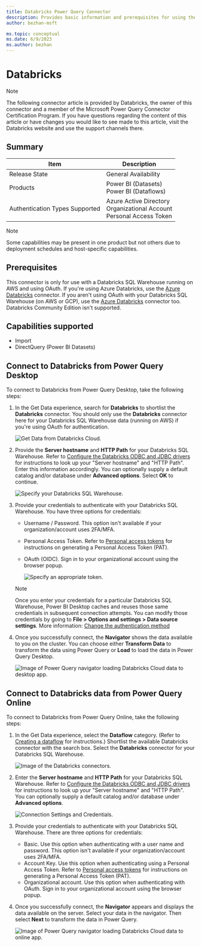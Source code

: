 ```yaml
---
title: Databricks Power Query Connector
description: Provides basic information and prerequisites for using the Power Query Databricks connector.
author: bezhan-msft

ms.topic: conceptual
ms.date: 6/9/2023
ms.author: bezhan
---
```


# Databricks

>[!Note]
>The following connector article is provided by Databricks, the owner of this connector and a member of the Microsoft Power Query Connector Certification Program. If you have questions regarding the content of this article or have changes you would like to see made to this article, visit the Databricks website and use the support channels there.

## Summary

| Item | Description |
| ---- | ----------- |
| Release State | General Availability |
| Products | Power BI (Datasets)<br/>Power BI (Dataflows) |
| Authentication Types Supported | Azure Active Directory<br/>Organizational Account<br/>Personal Access Token |

>[!Note]
>Some capabilities may be present in one product but not others due to deployment schedules and host-specific capabilities.

## Prerequisites

This connector is only for use with a Databricks SQL Warehouse running on AWS and using OAuth. If you're using Azure Databricks, use the [Azure Databricks](databricks-azure.md) connector. If you aren't using OAuth with your Databricks SQL Warehouse (on AWS or GCP), use the [Azure Databricks](databricks-azure.md) connector too. Databricks Community Edition isn't supported.

## Capabilities supported

* Import
* DirectQuery (Power BI Datasets)

## Connect to Databricks from Power Query Desktop

To connect to Databricks from Power Query Desktop, take the following steps:

1. In the Get Data experience, search for **Databricks** to shortlist the **Databricks** connector. You should only use the **Databricks** connector here for your Databricks SQL Warehouse data (running on AWS) if you're using OAuth for authentication.

    ![Get Data from Databricks Cloud.](./media/databricks/get-data-dbc.png)

2. Provide the **Server hostname** and **HTTP Path** for your Databricks SQL Warehouse. Refer to [Configure the Databricks ODBC and JDBC drivers](/azure/databricks/integrations/bi/jdbc-odbc-bi) for instructions to look up your "Server hostname" and "HTTP Path". Enter this information accordingly. You can optionally supply a default catalog and/or database under **Advanced options**. Select **OK** to continue.

    ![Specify your Databricks SQL Warehouse.](./media/databricks/dbc-sql-endpoint.png)

3. Provide your credentials to authenticate with your Databricks SQL Warehouse. You have three options for credentials:

    * Username / Password. This option isn't available if your organization/account uses 2FA/MFA.
    * Personal Access Token. Refer to [Personal access tokens](/azure/databricks/sql/user/security/personal-access-tokens) for instructions on generating a Personal Access Token (PAT).
    * OAuth (OIDC). Sign in to your organizational account using the browser popup.

      ![Specify an appropriate token.](./media/databricks/dbc-pat.png)

    > [!NOTE]
    > Once you enter your credentials for a particular Databricks SQL Warehouse, Power BI Desktop caches and reuses those same credentials in subsequent connection attempts. You can modify those credentials by going to **File > Options and settings > Data source settings**. More information: [Change the authentication method](../ConnectorAuthentication.md#change-the-authentication-method)

4. Once you successfully connect, the **Navigator** shows the data available to you on the cluster. You can choose either **Transform Data** to transform the data using Power Query or **Load** to load the data in Power Query Desktop.

    ![Image of Power Query navigator loading Databricks Cloud data to desktop app.](./media/databricks/navigator-with-filter.png)

## Connect to Databricks data from Power Query Online

To connect to Databricks from Power Query Online, take the following steps:

1. In the Get Data experience, select the **Dataflow** category. (Refer to [Creating a dataflow](/power-bi/transform-model/dataflows/dataflows-create) for instructions.) Shortlist the available Databricks connector with the search box. Select the **Databricks** connector for your Databricks SQL Warehouse.

    ![Image of the Databricks connectors.](./media/databricks/filtered-connectors.png)

2. Enter the **Server hostname** and **HTTP Path** for your Databricks SQL Warehouse. Refer to [Configure the Databricks ODBC and JDBC drivers](/azure/databricks/integrations/bi/jdbc-odbc-bi) for instructions to look up your "Server hostname" and "HTTP Path". You can optionally supply a default catalog and/or database under **Advanced options**.

    ![Connection Settings and Credentials.](./media/databricks/connect-setting-cred.png)

3. Provide your credentials to authenticate with your Databricks SQL Warehouse. There are three options for credentials:

    * Basic. Use this option when authenticating with a user name and password. This option isn't available if your organization/account uses 2FA/MFA.
    * Account Key. Use this option when authenticating using a Personal Access Token. Refer to [Personal access tokens](/azure/databricks/sql/user/security/personal-access-tokens) for instructions on generating a Personal Access Token (PAT).
    * Organizational account. Use this option when authenticating with OAuth. Sign in to your organizational account using the browser popup.

4. Once you successfully connect, the **Navigator** appears and displays the data available on the server. Select your data in the navigator. Then select **Next** to transform the data in Power Query.

    ![Image of Power Query navigator loading Databricks Cloud data to online app.](./media/databricks/pq-choose-data.png)
